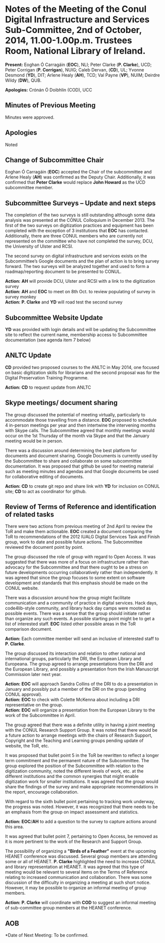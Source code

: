 # Notes of the Meeting of the Conul Digital Infrastructure and Services Sub-Committee, 2nd of October, 2014, 11.00-1.00p.m. Trustees Room, National Library of Ireland.

**Present:** Eoghan Ó Carragáin (**EOC**), NLI; Peter Clarke (**P. Clarke**), UCD; Peter Corrigan (**P. Corrigan**), NUIG; Caleb Dervan, (**CD**), UL; Yvonne Desmond (**YD**), DIT;  Arlene Healy (**AH**), TCD;  Val Payne (**VP**), NUIM; Deirdre Wildy (**DW**), QUB.

**Apologies:** Crónán Ó Doibhlin (COD), UCC

## Minutes of Previous Meeting

Minutes were approved.

## Apologies

Noted

## Change of Subcommittee Chair

Eoghan Ó Carragáin (**EOC**) accepted the Chair of the subcommittee and Arlene Healy (**AH**) was confirmed as the Deputy Chair. Additionally, it was confirmed that **Peter Clarke** would replace **John Howard** as the UCD subcommittee member.

## Subcommittee Surveys – Update and next steps

The completion of the two surveys is still outstanding although some data analysis was presented at the CONUL Colloquium in December 2013. The first of the two surveys on digitization practices and equipment has been completed with the exception of 3 institutions that **EOC** has contacted. Additionally, there are three CONUL members who are currently not represented on the committee who have not completed the survey, DCU, the University of Ulster and RCSI.

The second survey on digital infrastructure and services exists on the Subcommittee’s  Google documents and the plan of action is to bring survey forward. The two surveys will be analyzed together and used to form a roadmap/reporting document to be presented to CONUL.

**Action:** **AH** will provide DCU, Ulster and RCSI with a link to the digitization survey  
**Action:** **AH** and **EOC** to meet on 8th Oct. to review populating of survey in survey monkey  
**Action:** **P. Clarke** and **YD** will road test the second survey  

## Subcommittee Website Update

**YD** was provided with login details and will be updating the Subcommittee site to reflect the current name, membership access to Subcommittee documentation (see agenda item 7 below)

## ANLTC Update

**CD** provided two proposed courses to the ANLTC in May 2014, one focused on basic digitization skills for librarians and the second proposal was for the Digital Preservation Training Programme.

**Action:** **CD** to request update from ANLTC

## Skype meetings/ document sharing

The group discussed the potential of meeting virtually, particularly to accommodate those travelling from a distance. **EOC** proposed to schedule 4 in-person meetings per year and then intertwine the intervening months with Skype calls. The Subcommittee agreed that monthly meetings would occur on the 1st Thursday of the month via Skype and that the January meeting would be in person.

There was a discussion around determining the best platform for documents and document sharing. Google Documents is currently used by the Subcommittee to share and collaborate on some subcommittee documentation. It was proposed that github be used for meeting material such as meeting minutes and agendas and that Google documents be used for collaborative editing of documents.

**Action:** **CD** to create git repo and share link with **YD** for inclusion on CONUL site; **CD** to act as coordinator for github.

## Review of Terms of Reference and identification of related tasks

There were two actions from previous meeting of 2nd April to review the ToR and make them actionable. **EOC** created a document comparing the ToR to recommendations of the 2012 IUALG Digital Services Task and Finish group, work to date and possible future actions. The Subcommittee reviewed the document point by point.

The group discussed the role of group with regard to Open Access. It was suggested that there was more of a focus on infrastructure rather than advocacy for the Subcommittee and that there ought to be a stress on future developments occurring collaboratively rather than independently. It was agreed that since the group focuses to some extent on software development and standards that this emphasis should be made on the CONUL website.

There was a discussion around how the group might facilitate communication and a community of practice in digital services. Hack days, code4lib-style community, and library hack day camps were mooted as possible events. There was a sense that the group should initiate rather than organize any such events. A possible starting point might be to get a list of interested staff. **EOC** listed other possible areas in the ToR comparison document.

**Action:** Each committee member will send an inclusive of interested staff to **P. Clarke**.

The group discussed its interaction and relation to other national and international groups, particularly the DRI, the European Library and Europeana. The group agreed to arrange presentations from the DRI and the European Library, and possibly a presentation from the Irish Manuscript Commission later next year.

**Action:** **EOC** will approach Sandra Collins of the DRI to do a presentation in January and possibly put a member of the DRI on the group (pending CONUL approval).  
**Action:** **EOC** to check with Colette McKenna about including a DRI representative on the group.  
**Action:** **EOC** will organize a presentation from the European Library to the work of the Subcommittee in April.

The group agreed that there was a definite utility in having a joint meeting with the CONUL Research Support Group. It was noted that there would be a future action to arrange meetings with the chairs of Research Support, Copyright and the Teaching and Learning groups pending update of website, the ToR, etc.

It was proposed that bullet point 5 in the ToR be rewritten to reflect a longer term commitment and the permanent nature of the Subcommittee. The group explored the position of the Subcommittee with relation to the digitization community, noted the different levels of work, etc. at the different institutions and the common synergies that might enable digitization work for smaller institutions. It was agreed that the group would share the findings of the survey and make appropriate recommendations in the report, encourage collaboration.

With regard to the sixth bullet point pertaining to tracking work underway, the progress was noted. However,  it was recognized that there needs to be an emphasis from the group on impact assessment and statistics.

**Action:** **EOC**/**AH** to add a question to the survey to capture actions around this area.

It was agreed that bullet point 7, pertaining to Open Access, be removed as it is more pertinent to the work of the Research and Support Group.

The possibility of organizing a **"Birds of a Feather"** event at the upcoming HEANET conference was discussed. Several group members are attending some or all of HEANET. **P. Clarke** highlighted the need to increase CONUL and library representation at HEANET. It was agreed that this type of meeting would be relevant to several items on the Terms of Reference relating to increased communication and collaboration. There was some discussion of the difficulty in organizing a meeting at such short notice. However, it may be possible to organize an informal meeting of group members.

**Action:** **P. Clarke** will coordinate with **COD** to suggest an informal meeting of sub-committee group members at the HEANET conference.

## AOB
*Date of Next Meeting: To be confirmed.
